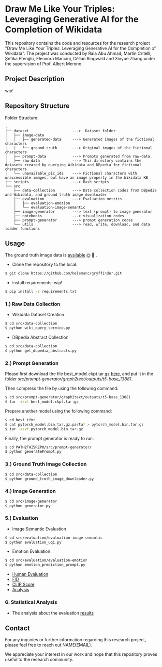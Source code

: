 # Draw Me Like Your Triples: Leveraging Generative AI for the Completion of Wikidata

This repository contains the code and resources for the research project "Draw Me Like Your Triples: Leveraging Generative AI for the Completion of Wikidata". The project was conducted by Raia Abu Ahmad, Martin Critelli, Şefika Efeoğlu, Eleonora Mancini, Célian Ringwald and Xinyue Zhang under the supervision of Prof. Albert Merono.

## Project Description
wip!
## Repository Structure
Folder Structure:
``` 
.
├── dataset                    --->  Dataset folder
│   ├── image-data 
│   │   ├── generated-data     ---> Generated images of the fictional characters
│   │   └── ground-truth       ---> Original images of the fictional characters
│   ├── prompt-data            ---> Prompts generated from raw-data.
│   ├── raw-data               ---> This directory contains the datasets created by querying Wikidata and DBpedia for fictional characters
│   └── unavailable_pic_ids    ---> Fictional characters with unaccessible images, but have an image property in the Wikidata KB
├── scripts                    ---> Bash scripts
└── src
    ├── data-collection        ---> Data collection codes from DBpedia and Wikidata, and ground truth image downloader
    ├── evaluation             ---> Evaluation metrics
    │   ├── evaluation-emotion
    │   └── evaluation-image-semantic
    ├── image-generator        ---> text (prompt) to image generator
    ├── notebooks              ---> visualization codes
    ├── prompt-generator       ---> prompt generation codes
    └── utils                  ---> read, write, download, and data loader functions
```
<!--The repository is organized as follows:

- **data**: This directory contains the datasets created by querying Wikidata for fictional characters and enriching them with the prompts we generated.
- **data/images**: Each item present in the data has its own folder within this directory. Each folder contains four images: the ground truth image retrieved from Wikidata (if available) and the four images generated using DALL-E based on the corresponding prompts we created.
- **results**: This directory presents the results of our evaluation framework. It includes both a CSV and a JSON version of the analysis of prompts and their corresponding images.
- **src**: The source code required to obtain the data, build the dataset, and run the evaluation framework can be found in this directory.
- **src/utils**: This directory contains utility functions used for data retrieval, dataset construction, and building the evaluation framework.
-->
## Usage
The ground truth image data is [available](https://huggingface.co/datasets/gryffindor-ISWS/fictional-characters-image-dataset) @ :hugs: .

* Clone the repository to the local.
  
```bash
$ git clone https://github.com/helemanc/gryffindor.git
```
* Install requirements: wip!

```bash
$ pip install -r requirements.txt 
``` 
  
### 1.) Raw Data Collection
* Wikidata Dataset Creation
```bash
$ cd src/data-collection
$ python wiki_query_service.py
```
* DBpedia Abstract Collection
```bash
$ cd src/data-collection
$ python get_dbpedia_abstracts.py
```

### 2.) Prompt Generation
Please first download the file best_model.ckpt.tar.gz [here](https://drive.google.com/file/d/193NnpRHzLGZRAejSiA6N1zvvyenq7z5G/view?usp=sharing), and put it in the folder *src/prompt-generator/graph2text/outputs/t5-base_13881*.

Then compress the file by using the following command:
```bash
$ cd src/prompt-generator/graph2text/outputs/t5-base_13881
$ tar -xzvf best_model.ckpt.tar.gz
```

Prepare another model using the following command:
```bash
$ cd best_tfmr
$ cat pytorch_model.bin.tar.gz.parta* > pytorch_model.bin.tar.gz
$ tar -xzvf pytorch_model.bin.tar.gz
```

Finally, the prompt generator is ready to run:
```bash
$ cd PATH2THISREPO/src/prompt-generator/
$ python generatePrompt.py
```

### 3.) Ground Truth Image Collection
```bash
$ cd src/data-collection
$ python ground_truth_image_downloader.py
```
### 4.) Image Generation
```bash
$ cd src/image-generator
$ python generator.py
```
### 5.) Evaluation
* Image Semantic Evaluation

```bash
$ cd src/evaluation/evaluation-image-semantic
$ python evaluation_uqi.py
```
* Emotion Evaluation
```bash
$ cd src/evaluation/evaluation-emotion
$ python emotion_prediction_prompt.py
```
* [Human Evaluation](https://github.com/helemanc/gryffindor/tree/main/src/evaluation/HumanEval)
* [FID](https://github.com/helemanc/gryffindor/tree/main/src/evaluation/FID)
* [CLIP Score](https://github.com/helemanc/gryffindor/tree/main/src/evaluation/CLIP-score)
* [Analysis](https://github.com/helemanc/gryffindor/tree/main/src/evaluation/CLIP_score_analysis)
  

### 6. Statistical Analysis
* The analysis about the evaluation [results](https://github.com/helemanc/gryffindor/tree/main/src/evaluation/test_stats)

## Contact

For any inquiries or further information regarding this research project, please feel free to reach out NAME(EMAIL).

We appreciate your interest in our work and hope that this repository proves useful to the research community.
